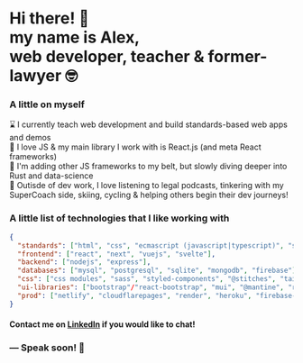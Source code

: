 <!--
**kuuzon/kuuzon** is a ✨ _special_ ✨ repository because its `README.md` (this file) appears on your GitHub profile.

Here are some ideas to get you started:

- 🔭 I’m currently working on ...
- 🌱 I’m currently learning ...
- 👯 I’m looking to collaborate on ...
- 🤔 I’m looking for help with ...
- 💬 Ask me about ...
- 📫 How to reach me: ...
- 😄 Pronouns: ...
- ⚡ Fun fact: ...
-->

<h1>
  Hi there! 👋 <br> 
  my name is Alex, <br> 
  web developer, teacher & former-lawyer 🤓 
</h1>

### A little on myself

<p>
  ⌛ I currently teach web development and build standards-based web apps and demos
  <br>
  🎯 I love JS & my main library I work with is React.js (and meta React frameworks)
  <br>
   🌱 I'm adding other JS frameworks to my belt, but slowly diving deeper into Rust and data-science
  <br>
  🧩 Outisde of dev work, I love listening to legal podcasts, tinkering with my SuperCoach side, skiing, cycling & helping others begin their dev journeys!
</p>

### A little list of technologies that I like working with

```json
{
  "standards": ["html", "css", "ecmascript (javascript|typescript)", "sql", "json", "xml|xhtml", "php"],
  "frontend": ["react", "next", "vuejs", "svelte"],
  "backend": ["nodejs", "express"],
  "databases": ["mysql", "postgresql", "sqlite", "mongodb", "firebase"],
  "css": ["css modules", "sass", "styled-components", "@stitches", "tailwindcss", "vanilla-extract"],
  "ui-libraries": ["bootstrap"/"react-bootstrap", "mui", "@mantine", "radixui", "shadcn-ui"],
  "prod": ["netlify", "cloudflarepages", "render", "heroku", "firebase-hosting", "vercel", "github-pages", "railway", "mongo-atlas", "shared-servers"],
}
```

#### Contact me on [LinkedIn](https://www.linkedin.com/in/alex-bicknell-855152104/) if you would like to chat!

### ― Speak soon! 🙌
<br>
